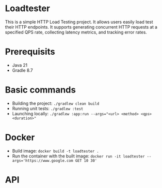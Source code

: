 # Loadtester
This is a simple HTTP Load Testing project. It allows users easily load test their HTTP endpoints.
It supports generating concurrent HTTP requests at a specified QPS rate, collecting latency metrics, and tracking error rates.

# Prerequisits
- Java 21
- Gradle 8.7

# Basic commands
- Building the project: `./gradlew clean build`
- Running unit tests: `./gradlew :test`
- Launching locally: `./gradlew :app:run --args="<url> <method> <qps> <duration>"`

# Docker
- Build image: `docker build -t loadtester .`
- Run the container with the built image: `docker run -it loadtester --args='https://www.google.com GET 10 30'`

# API



